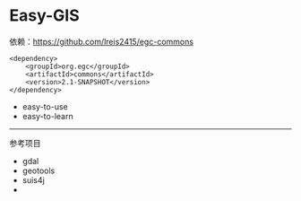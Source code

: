 # Easy-GIS

依赖：https://github.com/lreis2415/egc-commons

```
<dependency>
    <groupId>org.egc</groupId>
    <artifactId>commons</artifactId>
    <version>2.1-SNAPSHOT</version>
</dependency>
```

- easy-to-use
- easy-to-learn

---

参考项目

- gdal
- geotools
- suis4j
- 